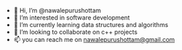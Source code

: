 - 👋 Hi, I’m @nawalepurushottam
- 👀 I’m interested in software development
- 🌱 I’m currently learning data structures and algorithms
- 💞️ I’m looking to collaborate on c++ projects
- 📫 you can reach me on nawalepurushottam@gmail.com

<!---
nawalepurushottam/nawalepurushottam is a ✨ special ✨ repository because its `README.md` (this file) appears on your GitHub profile.
You can click the Preview link to take a look at your changes.
--->
